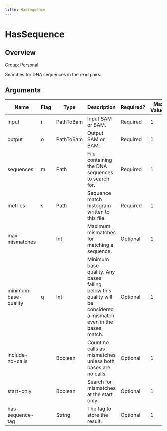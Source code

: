 ```yaml
---
title: HasSequence
---
```


# HasSequence

## Overview
Group: Personal

Searches for DNA sequences in the read pairs.

## Arguments

|Name|Flag|Type|Description|Required?|Max Values|Default Values|
|----|----|----|-----------|---------|----------|--------------|
|input|i|PathToBam|Input SAM or BAM.|Required|1||
|output|o|PathToBam|Output SAM or BAM.|Required|1||
|sequences|m|Path|File containing the DNA sequences to search for.|Required|1||
|metrics|s|Path|Sequence match histogram written to this file.|Required|1||
|max-mismatches||Int|Maximum mismatches for matching a sequence.|Optional|1|1|
|minimum-base-quality|q|Int|Minimum base quality. Any bases falling below this quality will be considered a mismatch even in the bases match.|Optional|1|0|
|include-no-calls||Boolean|Count no calls as mismatches unless both bases are no calls.|Optional|1|false|
|start-only||Boolean|Search for mismatches at the start only|Optional|1|true|
|has-sequence-tag||String|The tag to store the result.|Optional|1|XW|

